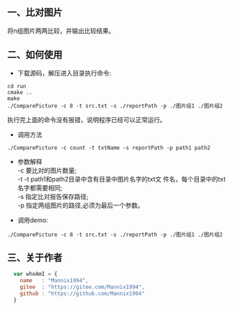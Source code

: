 
## 一、比对图片
将n组图片两两比较，并输出比较结果。

## 二、如何使用

* 下载源码，解压进入目录执行命令:  
```
cd run
cmake ..
make
./ComparePicture -c 8 -t src.txt -s ./reportPath -p ./图片组1 ./图片组2
```
执行完上面的命令没有报错，说明程序已经可以正常运行。
* 调用方法  
```
./ComparePicture -c count -t txtName -s reportPath -p path1 path2
```
* 参数解释  
-c 要比对的图片数量;    
-t -t path1和path2目录中含有目录中图片名字的txt文
件名，每个目录中的txt名字都需要相同;  
-s 指定比对报告保存路径;  
-p 指定两组图片的路径,必须为最后一个参数。  

* 调用demo:  
```
./ComparePicture -c 8 -t src.txt -s ./reportPath -p ./图片组1 ./图片组2
```

## 三、关于作者
```javascript
  var whoAmI = {
    name   : "Mannix1994",
    gitee  : "https://gitee.com/Mannix1994",
    github : "https://github.com/Mannix1994"
  }
```